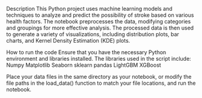 Description
This Python project uses machine learning models and techniques to analyze and predict the possibility of stroke based on various health factors.
The notebook preprocesses the data, modifying categories and groupings for more effective analysis. The processed data is then used to generate a variety of visualizations, including distribution plots, bar charts, and Kernel Density Estimation (KDE) plots.

How to run the code
Ensure that you have the necessary Python environment and libraries installed. The libraries used in the script include:
Numpy
Matplotlib
Seaborn
sklearn
pandas
LightGBM
XGBoost

Place your data files in the same directory as your notebook, or modify the file paths in the load_data() function to match your file locations, and run the notebook.
